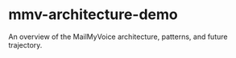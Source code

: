 # mmv-architecture-demo
An overview of the MailMyVoice architecture, patterns, and future trajectory.
